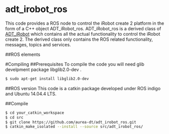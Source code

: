 # adt_irobot_ros
This code provides a ROS node to control the iRobot create 2 platform in the form of a C++ object
 ADT_iRobot_ros. 
ADT_iRobot_ros is a derived class of [ADT_iRobot](https://github.com/aurea-dt/ADT_iRobot) 
which contains all the actual functionality to control the iRobot create 2. The 
derived class only contains the ROS related functionality, messages, topics and services. 

##ROS elements


#Compiling
##Prerequisites
To compile the code you will need glib develpment package libglib2.0-dev .
``` bash
$ sudo apt-get install libglib2.0-dev
```

##ROS version
This code is a catkin package developed under ROS indigo and Ubuntu 14.04.4 LTS.


##Compile
``` bash
$ cd your_catkin_workspace
$ cd src
$ git clone https://github.com/aurea-dt/adt_irobot_ros.git
$ catkin_make_isolated --install --source src/adt_irobot_ros/
```
